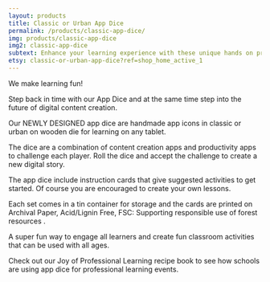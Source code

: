 ```yaml
---
layout: products
title: Classic or Urban App Dice
permalink: /products/classic-app-dice/
img: products/classic-app-dice
img2: classic-app-dice
subtext: Enhance your learning experience with these unique hands on products and activities that activate wonder and play.
etsy: classic-or-urban-app-dice?ref=shop_home_active_1
---
```


We make learning fun!

Step back in time with our App Dice and at the same time step into the future of digital content creation.

Our NEWLY DESIGNED app dice are handmade app icons in classic or urban on wooden die for learning on any tablet.

The dice are a combination of content creation apps and productivity apps to challenge each player. Roll the dice and accept the challenge to create a new digital story.

The app dice include instruction cards that give suggested activities to get started. Of course you are encouraged to create your own lessons.

Each set comes in a tin container for storage and the cards are printed on Archival Paper, Acid/Lignin Free, FSC: Supporting responsible use of forest resources .

A super fun way to engage all learners and create fun classroom activities that can be used with all ages.

Check out our Joy of Professional Learning recipe book to see how schools are using app dice for professional learning events.
